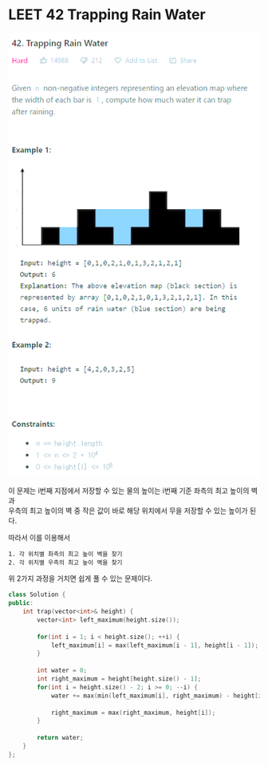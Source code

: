 # LEET 42 Trapping Rain Water

![예시 이미지](https://github.com/PNU-PULSE/2021-Fall/blob/main/Dynamic_Programming/LEET_42/1.png)

이 문제는 i번째 지점에서 저장할 수 있는 물의 높이는 i번째 기준 좌측의 최고 높이의 벽과 <br>
우측의 최고 높이의 벽 중 작은 값이 바로 해당 위치에서 무을 저장할 수 있는 높이가 된다.

따라서 이를 이용해서
```
1. 각 위치별 촤측의 최고 높이 벽을 찾기
2. 각 위치별 우측의 최고 높이 벽을 찾기
```

위 2가지 과정을 거치면 쉽게 풀 수 있는 문제이다.

```C++
class Solution {
public:
    int trap(vector<int>& height) {
        vector<int> left_maximum(height.size());
        
        for(int i = 1; i < height.size(); ++i) {
            left_maximum[i] = max(left_maximum[i - 1], height[i - 1]);
        }
        
        int water = 0;
        int right_maximum = height[height.size() - 1];
        for(int i = height.size() - 2; i >= 0; --i) {
            water += max(min(left_maximum[i], right_maximum) - height[i], 0);
            
            right_maximum = max(right_maximum, height[i]);
        }
        
        return water;
    }
};
```
